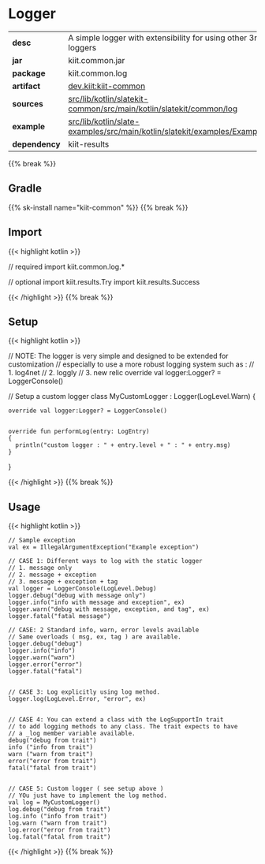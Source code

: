 
# Logger

<table class="table table-striped table-bordered">
  <tbody>
    <tr>
      <td><strong>desc</strong></td>
      <td>A simple logger with extensibility for using other 3rd party loggers</td>
    </tr>
    <tr>
      <td><strong>jar</strong></td>
      <td>kiit.common.jar</td>
    </tr>
    <tr>
      <td><strong>package</strong></td>
      <td>kiit.common.log</td>
    </tr>
    <tr>
      <td><strong>artifact</strong></td>
      <td><a href="https://github.com/orgs/slatekit/packages?q=dev.kiit.kiit-common">dev.kiit:kiit-common</a></td>
    </tr>
    <tr>
      <td><strong>sources</strong></td>
      <td><a href="https://github.com/slatekit/slatekit/tree/master/src/lib/kotlin/slatekit-common/src/main/kotlin/slatekit/common/log" class="url-ch">src/lib/kotlin/slatekit-common/src/main/kotlin/slatekit/common/log</a></td>
    </tr>
    <tr>
      <td><strong>example</strong></td>
      <td><a href="https://github.com/slatekit/slatekit/tree/master/src/lib/kotlin/slatekit-examples/src/main/kotlin/slatekit/examples/Example_Logger.kt" class="url-ch">src/lib/kotlin/slate-examples/src/main/kotlin/slatekit/examples/Example_Logger.kt</a></td>
    </tr>
    <tr>
      <td><strong>dependency</strong></td>
      <td>kiit-results</td>
    </tr>
  </tbody>
</table>
{{% break %}}

## Gradle
{{% sk-install name="kiit-common" %}}
{{% break %}}

## Import
{{< highlight kotlin >}}
  
// required 
import kiit.common.log.*


// optional 
import kiit.results.Try
import kiit.results.Success
  
{{< /highlight >}}
{{% break %}}

## Setup
{{< highlight kotlin >}}



  // NOTE: The logger is very simple and designed to be extended for customization
  // especially to use a more robust logging system such as :
  // 1. log4net
  // 2. loggly
  // 3. new relic
  override val logger:Logger? = LoggerConsole()


  // Setup a custom logger
  class MyCustomLogger : Logger(LogLevel.Warn)  {


    override val logger:Logger? = LoggerConsole()


    override fun performLog(entry: LogEntry)
    {
      println("custom logger : " + entry.level + " : " + entry.msg)
    }
  }


  


{{< /highlight >}}
{{% break %}}

## Usage
{{< highlight kotlin >}}


    // Sample exception
    val ex = IllegalArgumentException("Example exception")

    // CASE 1: Different ways to log with the static logger
    // 1. message only
    // 2. message + exception
    // 3. message + exception + tag
    val logger = LoggerConsole(LogLevel.Debug)
    logger.debug("debug with message only")
    logger.info("info with message and exception", ex)
    logger.warn("debug with message, exception, and tag", ex)
    logger.fatal("fatal message")

    // CASE: 2 Standard info, warn, error levels available
    // Same overloads ( msg, ex, tag ) are available.
    logger.debug("debug")
    logger.info("info")
    logger.warn("warn")
    logger.error("error")
    logger.fatal("fatal")


    // CASE 3: Log explicitly using log method.
    logger.log(LogLevel.Error, "error", ex)


    // CASE 4: You can extend a class with the LogSupportIn trait
    // to add logging methods to any class. The trait expects to have
    // a _log member variable available.
    debug("debug from trait")
    info ("info from trait")
    warn ("warn from trait")
    error("error from trait")
    fatal("fatal from trait")


    // CASE 5: Custom logger ( see setup above )
    // YOu just have to implement the log method.
    val log = MyCustomLogger()
    log.debug("debug from trait")
    log.info ("info from trait")
    log.warn ("warn from trait")
    log.error("error from trait")
    log.fatal("fatal from trait")
    

{{< /highlight >}}
{{% break %}}

